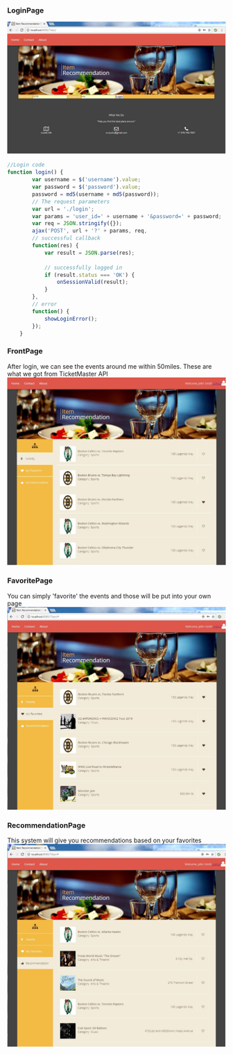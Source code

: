 ### LoginPage  
![image](https://github.com/DuoL/Event_Recommendation_Java/blob/master/images/LoginPage.JPG)  
```JavaScript
//Login code  
function login() {
		var username = $('username').value;
		var password = $('password').value;
		password = md5(username + md5(password));
		// The request parameters
		var url = './login';
		var params = 'user_id=' + username + '&password=' + password;
		var req = JSON.stringify({});
		ajax('POST', url + '?' + params, req,
		// successful callback
		function(res) {
			var result = JSON.parse(res);

			// successfully logged in
			if (result.status === 'OK') {
				onSessionValid(result);
			}
		},
		// error
		function() {
			showLoginError();
		});
	}
  ```
### FrontPage  
After login, we can see the events around me within 50miles. These are what we got from TicketMaster API
![image](https://github.com/DuoL/Event_Recommendation_Java/blob/master/images/FrontPage.JPG)    

### FavoritePage
You can simply 'favorite' the events and those will be put into your own page
![image](https://github.com/DuoL/Event_Recommendation_Java/blob/master/images/FavoritesPage.JPG)

### RecommendationPage
This system will give you recommendations based on your favorites
![image](https://github.com/DuoL/Event_Recommendation_Java/blob/master/images/RecommendationPage.JPG)
